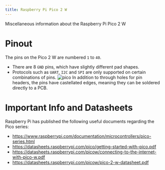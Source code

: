 ```yaml
---
title: Raspberry Pi Pico 2 W
---
```

Miscellaneous information about the Raspberry Pi Pico 2 W
# Pinout
The pins on the Pico 2 W are numbered `1` to `40`.
- There are 8 `GND` pins, which have slightly different pad shapes.
- Protocols such as `UART`, `I2C` and `SPI` are only supported on certain combinations of pins.
![pico](https://www.raspberrypi.com/documentation/microcontrollers/images/pico2w-pinout.svg)
In addition to through holes for pin headers, the pins have castellated edges, meaning they can be soldered directly to a PCB.
# Important Info and Datasheets
Raspberry Pi has published the following useful documents regarding the Pico series:
- https://www.raspberrypi.com/documentation/microcontrollers/pico-series.html
- https://datasheets.raspberrypi.com/pico/getting-started-with-pico.pdf
- https://datasheets.raspberrypi.com/picow/connecting-to-the-internet-with-pico-w.pdf
- https://datasheets.raspberrypi.com/picow/pico-2-w-datasheet.pdf